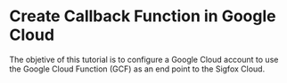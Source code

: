 # Create Callback Function in Google Cloud

The objetive of this tutorial is to configure a Google Cloud account to use the Google Cloud Function (GCF) as an end point to the Sigfox Cloud.









